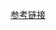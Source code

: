 [参考链接](https://www.bilibili.com/video/BV1da4y1A7uS/?spm_id_from=333.880.my_history.page.click&vd_source=4435ed82b7721b13787af03a6fe6bb26)